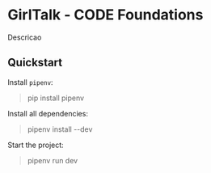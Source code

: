 # GirlTalk - CODE Foundations

Descricao

## Quickstart

Install `pipenv`:

> pip install pipenv

Install all dependencies:

> pipenv install --dev

Start the project:

> pipenv run dev
